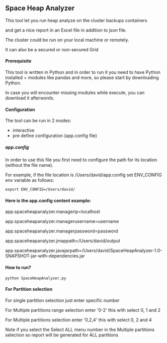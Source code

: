 ## Space Heap Analyzer

This tool let you run heap analyze on the cluster backups containers

and get a nice report in an Excel file in addition to json file.

The cluster could be run on your local machine or remotely.

It can also be a secured or non-secured Grid

#### Prerequisite

This tool is written in Python and in order to run it you need to have Python installed + modules like pandas and more, 
so please start by downloading Python.

In case you will encounter missing modules while execute, you can download it afterwords. 

#### Configuration
The tool can be run in 2 modes:
* interactive
* pre define configuration (app.config file)

##### app.config
In order to use this file you first need to configure the path for its location (without the file name).

For example, if the file location is /Users/david/app.config set ENV_CONFIG env variable as follows:


    export ENV_CONFIG=/Users/david/

#### Here is the app.config content example:

app.spaceheapanalyzer.managerip=localhost

app.spaceheapanalyzer.managerusername=username

app.spaceheapanalyzer.managerpassword=password
    
app.spaceheapanalyzer.jmappath=/Users/david/output
    
app.spaceheapanalyzer.javajarpath=/Users/david/SpaceHeapAnalyzer-1.0-SNAPSHOT-jar-with-dependencies.jar

#### How to run?
    python SpaceHeapAnalyzer.py

#### For Partition selection

For single partition selection just enter specific number

For Multiple partitions range selection enter '0-2' this with select 0, 1 and 2

For Multiple partitions selection enter '0,2,4' this with select 0, 2 and 4

Note if you select the Select ALL menu number in the Multiple partitions selection so report will be generated for ALL partitions